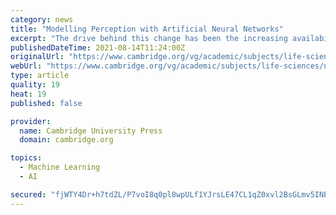 ```yaml
---
category: news
title: "Modelling Perception with Artificial Neural Networks"
excerpt: "The drive behind this change has been the increasing availability of neural network models. With contributions from experts in the field, this book provides a complete survey of artificial neural networks. The book opens with two broad, introductory level ..."
publishedDateTime: 2021-08-14T11:24:00Z
originalUrl: "https://www.cambridge.org/vg/academic/subjects/life-sciences/neuroscience/modelling-perception-artificial-neural-networks?format=HB&isbn=9780521763950"
webUrl: "https://www.cambridge.org/vg/academic/subjects/life-sciences/neuroscience/modelling-perception-artificial-neural-networks?format=HB&isbn=9780521763950"
type: article
quality: 19
heat: 19
published: false

provider:
  name: Cambridge University Press
  domain: cambridge.org

topics:
  - Machine Learning
  - AI

secured: "fjWTY4Dr+h7tdZL/P7voI8q0pl8wpULf1YJrsLE47CL1qZ0xvl2BsGLmv5INEtpJU/LOrJc9VITVOmJE/JvOdHgPpM01kApZxxgBJ7JbJD4G8KBJd9qXSkG+KnnopdtXLTC5SBn0xZdDIJqGEFpPkF0zQO7ySpGOXXGbPqKB7iinKhIcx4KsRXwjROQDB2pq2vd0RGTO4adeY5FKUPZK6zuM0c3wzTFuqNxC2q7c9bm4yZ6YOSIByl8UaNnY0neIoz4ozA1enPjW0Cc5L9mSDeewZRx/xiwrccyHH88BtgEvtMSrDt6TwO+0+MRYz0aTRtQNH5+vEb/fk5vNg3DDbMIqegz3+4w8vIykF6uHK2E=;/bN3Uw4POWs0sQUTAuzYvA=="
---
```


